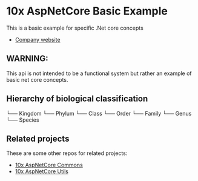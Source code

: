 10x AspNetCore Basic Example
=============================
This is a basic example for specific .Net core concepts

* [Company website](https://10x.gt)

## WARNING: 
This api is not intended to be a functional system but rather an example of basic net core concepts.

## Hierarchy of biological classification
└── Kingdom
   └── Phylum
       └── Class
           └── Order
               └── Family 
                 └── Genus    
                      └── Species

## Related projects
These are some other repos for related projects:
* [10x AspNetCore Commons](https://github.com/SolucionesModernas10X/aspnetcore-commons-api)
* [10x AspNetCore Utils](https://github.com/SolucionesModernas10X/aspnetcore-utils) 

